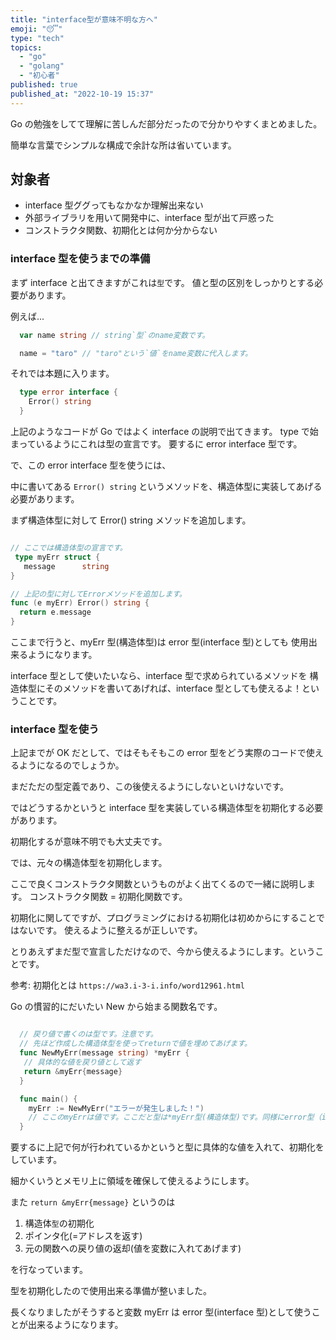 ```yaml
---
title: "interface型が意味不明な方へ"
emoji: "😴"
type: "tech"
topics:
  - "go"
  - "golang"
  - "初心者"
published: true
published_at: "2022-10-19 15:37"
---
```


Go の勉強をしてて理解に苦しんだ部分だったので分かりやすくまとめました。

簡単な言葉でシンプルな構成で余計な所は省いています。

## 対象者

- interface 型ググってもなかなか理解出来ない
- 外部ライブラリを用いて開発中に、interface 型が出て戸惑った
- コンストラクタ関数、初期化とは何か分からない

### interface 型を使うまでの準備

まず interface と出てきますがこれは`型`です。
値と型の区別をしっかりとする必要があります。

例えば...

```go
  var name string // string`型`のname変数です。

  name = "taro" // "taro"という`値`をname変数に代入します。
```

それでは本題に入ります。

```go
  type error interface {
    Error() string
  }
```

上記のようなコードが Go ではよく interface の説明で出てきます。
type で始まっているようにこれは型の宣言です。
要するに error interface 型です。

で、この error interface 型を使うには、

中に書いてある `Error() string` というメソッドを、構造体型に実装してあげる必要があります。

まず構造体型に対して Error() string メソッドを追加します。

```go

// ここでは構造体型の宣言です。
 type myErr struct {
   message      string
}

// 上記の型に対してErrorメソッドを追加します。
func (e myErr) Error() string {
  return e.message
}

```

ここまで行うと、myErr 型(構造体型)は error 型(interface 型)としても
使用出来るようになります。

interface 型として使いたいなら、interface 型で求められているメソッドを
構造体型にそのメソッドを書いてあげれば、interface 型としても使えるよ！ということです。

### interface 型を使う

上記までが OK だとして、ではそもそもこの error 型をどう実際のコードで使えるようになるのでしょうか。

まだただの型定義であり、この後使えるようにしないといけないです。

ではどうするかというと interface 型を実装している構造体型を初期化する必要があります。

初期化するが意味不明でも大丈夫です。

では、元々の構造体型を初期化します。

ここで良くコンストラクタ関数というものがよく出てくるので一緒に説明します。
コンストラクタ関数 = 初期化関数です。

初期化に関してですが、プログラミングにおける初期化は初めからにすることではないです。
使えるように整えるが正しいです。

とりあえずまだ型で宣言しただけなので、今から使えるようにします。ということです。

参考: 初期化とは
`https://wa3.i-3-i.info/word12961.html`

Go の慣習的にだいたい New から始まる関数名です。

```go

  // 戻り値で書くのは型です。注意です。
  // 先ほど作成した構造体型を使ってreturnで値を埋めてあげます。
  func NewMyErr(message string) *myErr {
   // 具体的な値を戻り値として返す
   return &myErr{message}
  }

  func main() {
    myErr := NewMyErr("エラーが発生しました！")
    // ここのmyErrは値です。ここだと型は*myErr型(構造体型)です。同様にerror型（interface型）としても使えます。
  }

```

要するに上記で何が行われているかというと型に具体的な値を入れて、初期化をしています。

細かくいうとメモリ上に領域を確保して使えるようにします。

また `return &myErr{message}` というのは

1. 構造体`型`の初期化
2. ポインタ化(=アドレスを返す)
3. 元の関数への戻り値の返却(値を変数に入れてあげます)

を行なっています。

型を初期化したので使用出来る準備が整いました。

長くなりましたがそうすると変数 myErr は error 型(interface 型)として使うことが出来るようになります。
